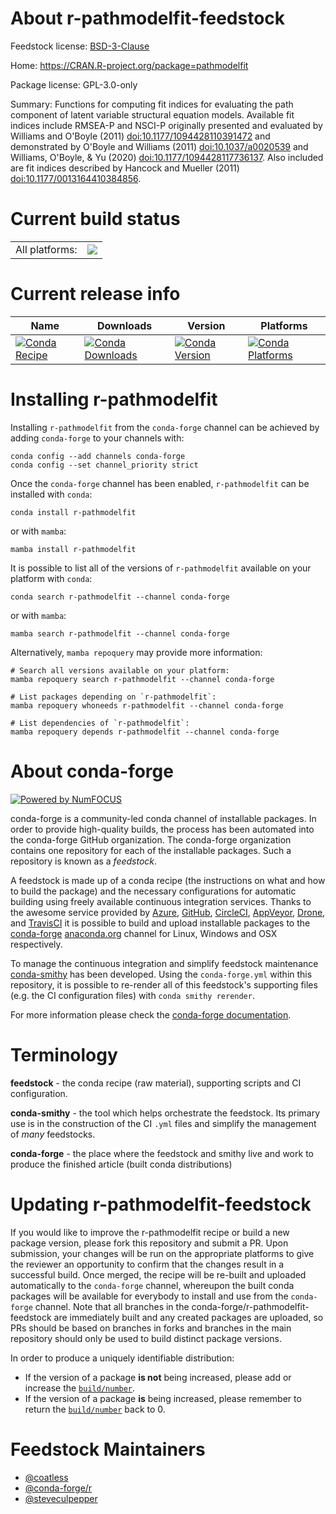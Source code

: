 About r-pathmodelfit-feedstock
==============================

Feedstock license: [BSD-3-Clause](https://github.com/conda-forge/r-pathmodelfit-feedstock/blob/main/LICENSE.txt)

Home: https://CRAN.R-project.org/package=pathmodelfit

Package license: GPL-3.0-only

Summary: Functions for computing fit indices for evaluating the path component of latent variable structural equation models. Available fit indices include RMSEA-P and NSCI-P originally presented and evaluated by Williams and O'Boyle (2011) <doi:10.1177/1094428110391472> and demonstrated by O'Boyle and Williams (2011) <doi:10.1037/a0020539> and Williams, O'Boyle, & Yu (2020) <doi:10.1177/1094428117736137>. Also included are fit indices described by Hancock and Mueller (2011) <doi:10.1177/0013164410384856>.

Current build status
====================


<table><tr><td>All platforms:</td>
    <td>
      <a href="https://dev.azure.com/conda-forge/feedstock-builds/_build/latest?definitionId=11583&branchName=main">
        <img src="https://dev.azure.com/conda-forge/feedstock-builds/_apis/build/status/r-pathmodelfit-feedstock?branchName=main">
      </a>
    </td>
  </tr>
</table>

Current release info
====================

| Name | Downloads | Version | Platforms |
| --- | --- | --- | --- |
| [![Conda Recipe](https://img.shields.io/badge/recipe-r--pathmodelfit-green.svg)](https://anaconda.org/conda-forge/r-pathmodelfit) | [![Conda Downloads](https://img.shields.io/conda/dn/conda-forge/r-pathmodelfit.svg)](https://anaconda.org/conda-forge/r-pathmodelfit) | [![Conda Version](https://img.shields.io/conda/vn/conda-forge/r-pathmodelfit.svg)](https://anaconda.org/conda-forge/r-pathmodelfit) | [![Conda Platforms](https://img.shields.io/conda/pn/conda-forge/r-pathmodelfit.svg)](https://anaconda.org/conda-forge/r-pathmodelfit) |

Installing r-pathmodelfit
=========================

Installing `r-pathmodelfit` from the `conda-forge` channel can be achieved by adding `conda-forge` to your channels with:

```
conda config --add channels conda-forge
conda config --set channel_priority strict
```

Once the `conda-forge` channel has been enabled, `r-pathmodelfit` can be installed with `conda`:

```
conda install r-pathmodelfit
```

or with `mamba`:

```
mamba install r-pathmodelfit
```

It is possible to list all of the versions of `r-pathmodelfit` available on your platform with `conda`:

```
conda search r-pathmodelfit --channel conda-forge
```

or with `mamba`:

```
mamba search r-pathmodelfit --channel conda-forge
```

Alternatively, `mamba repoquery` may provide more information:

```
# Search all versions available on your platform:
mamba repoquery search r-pathmodelfit --channel conda-forge

# List packages depending on `r-pathmodelfit`:
mamba repoquery whoneeds r-pathmodelfit --channel conda-forge

# List dependencies of `r-pathmodelfit`:
mamba repoquery depends r-pathmodelfit --channel conda-forge
```


About conda-forge
=================

[![Powered by
NumFOCUS](https://img.shields.io/badge/powered%20by-NumFOCUS-orange.svg?style=flat&colorA=E1523D&colorB=007D8A)](https://numfocus.org)

conda-forge is a community-led conda channel of installable packages.
In order to provide high-quality builds, the process has been automated into the
conda-forge GitHub organization. The conda-forge organization contains one repository
for each of the installable packages. Such a repository is known as a *feedstock*.

A feedstock is made up of a conda recipe (the instructions on what and how to build
the package) and the necessary configurations for automatic building using freely
available continuous integration services. Thanks to the awesome service provided by
[Azure](https://azure.microsoft.com/en-us/services/devops/), [GitHub](https://github.com/),
[CircleCI](https://circleci.com/), [AppVeyor](https://www.appveyor.com/),
[Drone](https://cloud.drone.io/welcome), and [TravisCI](https://travis-ci.com/)
it is possible to build and upload installable packages to the
[conda-forge](https://anaconda.org/conda-forge) [anaconda.org](https://anaconda.org/)
channel for Linux, Windows and OSX respectively.

To manage the continuous integration and simplify feedstock maintenance
[conda-smithy](https://github.com/conda-forge/conda-smithy) has been developed.
Using the ``conda-forge.yml`` within this repository, it is possible to re-render all of
this feedstock's supporting files (e.g. the CI configuration files) with ``conda smithy rerender``.

For more information please check the [conda-forge documentation](https://conda-forge.org/docs/).

Terminology
===========

**feedstock** - the conda recipe (raw material), supporting scripts and CI configuration.

**conda-smithy** - the tool which helps orchestrate the feedstock.
                   Its primary use is in the construction of the CI ``.yml`` files
                   and simplify the management of *many* feedstocks.

**conda-forge** - the place where the feedstock and smithy live and work to
                  produce the finished article (built conda distributions)


Updating r-pathmodelfit-feedstock
=================================

If you would like to improve the r-pathmodelfit recipe or build a new
package version, please fork this repository and submit a PR. Upon submission,
your changes will be run on the appropriate platforms to give the reviewer an
opportunity to confirm that the changes result in a successful build. Once
merged, the recipe will be re-built and uploaded automatically to the
`conda-forge` channel, whereupon the built conda packages will be available for
everybody to install and use from the `conda-forge` channel.
Note that all branches in the conda-forge/r-pathmodelfit-feedstock are
immediately built and any created packages are uploaded, so PRs should be based
on branches in forks and branches in the main repository should only be used to
build distinct package versions.

In order to produce a uniquely identifiable distribution:
 * If the version of a package **is not** being increased, please add or increase
   the [``build/number``](https://docs.conda.io/projects/conda-build/en/latest/resources/define-metadata.html#build-number-and-string).
 * If the version of a package **is** being increased, please remember to return
   the [``build/number``](https://docs.conda.io/projects/conda-build/en/latest/resources/define-metadata.html#build-number-and-string)
   back to 0.

Feedstock Maintainers
=====================

* [@coatless](https://github.com/coatless/)
* [@conda-forge/r](https://github.com/conda-forge/r/)
* [@steveculpepper](https://github.com/steveculpepper/)

